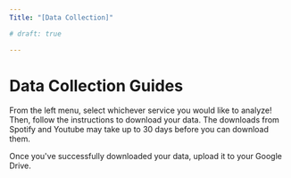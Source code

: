 ```yaml
---
Title: "[Data Collection]"

# draft: true

---
```


# Data Collection Guides

From the left menu, select whichever service you would like to analyze! Then, follow the instructions to download your data. The downloads from Spotify and Youtube may take up to 30 days before you can download them.

Once you've successfully downloaded your data, upload it to your Google Drive.

<!-- Now that you've got your data, let's build it out and add more columns. 

{{< code-action "Start by cloning this repository into your folder." >}} This repository contains Python scripts to build out the database for each service.
```shell
cd desktop/cs9/unit_01
git clone https://github.com/the-isf-academy/courseware-data.git
```

> This repository's file system looks like this, with each service having its own folder.
> ```shell
> .
> ├── README.md
> ├── imessage_export
> ├── netflix_export
> ├── whatsapp_export
> ├── spotify_export
> ├── youtube_export
> ```

{{< code-action >}}  **`cd` into the folder for the service you choose.** 
Here you will see:
- a `requirements.txt` file
- a `/data` folder
- a `/export` folder 
- Python script(s)

{{< code-action "Install the necessary requirements inside the service_export folder:" >}}
```shell
pip3 install -r requirements.txt
```

{{< look-action >}} **Then, open the link to the README.md for your specific service. The README.md contains step by step instructions for how to build out your dataset.**
- [Netflix](https://github.com/the-isf-academy/courseware-data/tree/master/netflix_export) 
- [Spotify](https://github.com/the-isf-academy/courseware-data/tree/master/spotify_export)
- [Whatsapp](https://github.com/the-isf-academy/courseware-data/tree/master/whatsapp_export)
- [YouTube](https://github.com/the-isf-academy/courseware-data/tree/master/youtube_export)

{{< code-action "Follow along with the README.md file." >}} If successful, your dataset `.csv` file will be in the `/export` folder.
> *Please notify a teacher if you run into any issues and do not see your dataset.* -->